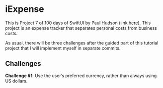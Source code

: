 # iExpense

This is Project 7 of 100 days of SwiftUI by Paul Hudson (link [here](https://www.hackingwithswift.com/books/ios-swiftui/iexpense-introduction)). This project is an expense tracker that separates personal costs from business costs.

As usual, there will be three challenges after the guided part of this tutorial project that I will implement myself in separate commits.

## Challenges

**Challenge #1**: Use the user’s preferred currency, rather than always using US dollars.
